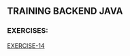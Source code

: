 ## TRAINING BACKEND JAVA
### EXERCISES:
[EXERCISE-14](https://gitlab.bosonit.com/-/ide/project/santiago.ferreira/training-java/tree/main/-/training-java-index/README.md#exe-14)

